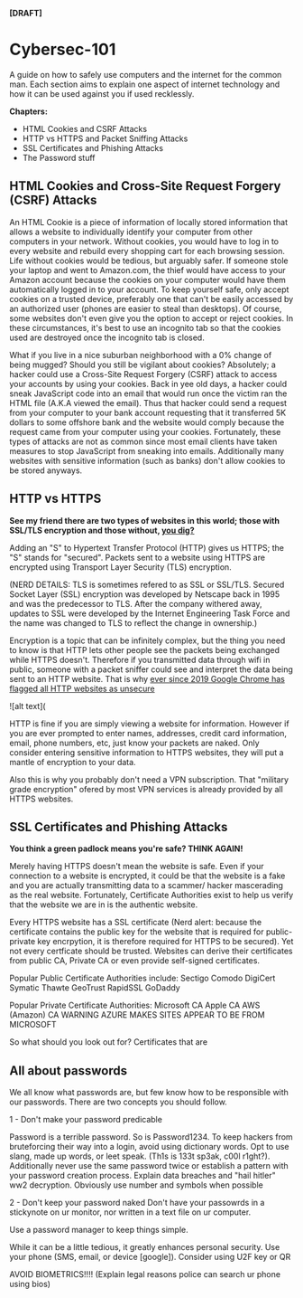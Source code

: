 **[DRAFT]**

# Cybersec-101
A guide on how to safely use computers and the internet for the common man. Each section aims to explain one aspect of internet technology and how it can be used against you if used recklessly.

**Chapters:**
- HTML Cookies and CSRF Attacks
- HTTP vs HTTPS and Packet Sniffing Attacks
- SSL Certificates and Phishing Attacks
- The Password stuff

## HTML Cookies and Cross-Site Request Forgery (CSRF) Attacks

An HTML Cookie is a piece of information of locally stored information that allows a website to individually identify your computer from other computers in your network. Without cookies, you would have to log in to every website and rebuild every shopping cart for each browsing session. Life without cookies would be tedious, but arguably safer. If someone stole your laptop and went to Amazon.com, the thief would have access to your Amazon account because the cookies on your computer would have them automatically logged in to your account. To keep yourself safe, only accept cookies on a trusted device, preferably one that can't be easily accessed by an authorized user (phones are easier to steal than desktops). Of course, some websites don't even give you the option to accept or reject cookies. In these circumstances, it's best to use an incognito tab so that the cookies used are destroyed once the incognito tab is closed. 

What if you live in a nice suburban neighborhood with a 0% change of being mugged? Should you still be vigilant about cookies? Absolutely; a hacker could use a Cross-Site Request Forgery (CSRF) attack to access your accounts by using your cookies. Back in yee old days, a hacker could sneak JavaScript code into an email that would run once the victim ran the HTML file (A.K.A viewed the email). Thus that hacker could send a request from your computer to your bank account requesting that it transferred 5K dollars to some offshore bank and the website would comply because the request came from your computer using your cookies. Fortunately, these types of attacks are not as common since most email clients have taken measures to stop JavaScript from sneaking into emails. Additionally many websites with sensitive information (such as banks) don't allow cookies to be stored anyways.


## HTTP vs HTTPS
**See my friend there are two types of websites in this world; those with SSL/TLS encryption and those without, [you dig?](https://youtu.be/l1711jiiRtM)**

Adding an "S" to Hypertext Transfer Protocol (HTTP) gives us HTTPS; the "S" stands for "secured". Packets sent to a website using HTTPS are encrypted using Transport Layer Security (TLS) encryption. 

(NERD DETAILS: TLS is sometimes refered to as SSL or SSL/TLS. Secured Socket Layer (SSL) encryption was developed by Netscape back in 1995 and was the predecessor to TLS. After the company withered away, updates to SSL were developed by the Internet Engineering Task Force and the name was changed to TLS to reflect the change in ownership.)

Encryption is a topic that can be infinitely complex, but the thing you need to know is that HTTP lets other people see the packets being exchanged while HTTPS doesn't. Therefore if you transmitted data through wifi in public, someone with a packet sniffer could see and interpret the data being sent to an HTTP website. That is why [ever since 2019 Google Chrome has flagged all HTTP websites as unsecure](https://security.googleblog.com/2018/02/a-secure-web-is-here-to-stay.html)

![alt text](

HTTP is fine if you are simply viewing a website for information. However if you are ever prompted to enter names, addresses, credit card information, email, phone numbers, etc, just know your packets are naked. Only consider entering sensitive information to HTTPS websites, they will put a mantle of encryption to your data.

Also this is why you probably don't need a VPN subscription. That "military grade encryption" ofered by most VPN services is already provided by all HTTPS websites.

## SSL Certificates and Phishing Attacks

**You think a green padlock means you're safe? THINK AGAIN!**

Merely having HTTPS doesn't mean the website is safe. Even if your connection to a website is encrypted, it could be that the website is a fake and you are actually transmitting data to a scammer/ hacker mascerading as the real website. Fortunately, Certificate Authorities exist to help us verify that the website we are in is the authentic website.

Every HTTPS website has a SSL certificate (Nerd alert: because the certificate contains the public key for the website that is required for public-private key encrpytion, it is therefore required for HTTPS to be secured). Yet not every certficate should be trusted. Websites can derive their certificates from public CA, Private CA or even provide self-signed certificates. 

Popular Public Certificate Authorities include:
Sectigo
Comodo
DigiCert
Symatic
Thawte
GeoTrust
RapidSSL
GoDaddy

Popular Private Certificate Authorities:
Microsoft CA
Apple CA
AWS (Amazon) CA
WARNING AZURE MAKES SITES APPEAR TO BE FROM MICROSOFT

So what should you look out for? Certificates that are 

 ## All about passwords
 
 We all know what passwords are, but few know how to be responsible with our passwords. There are two concepts you should follow. 
 
 1 - Don't make your password predicable
 
 Password is a terrible password. So is Password1234. To keep hackers from bruteforcing their way into a login, avoid using dictionary words. Opt to use slang, made up words, or leet speak. (Th1s is 133t sp3ak, c00l r1ght?). Additionally never use the same password twice or establish a pattern with your password creation process. Explain data breaches and "hail hitler" ww2 decryption. Obviously use number and symbols when possible
 
 2 - Don't keep your password naked
 Don't have your passowrds in a stickynote on ur monitor, nor written in a text file on ur computer. 
 
 Use a password manager to keep things simple.

While it can be a little tedious, it greatly enhances personal security. Use your phone (SMS, email, or device [google]). Consider using U2F key or QR

AVOID BIOMETRICS!!!! (Explain legal reasons police can search ur phone using bios)



